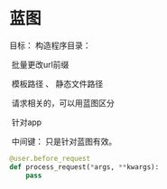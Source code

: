 # 蓝图

目标： 构造程序目录：

​	批量更改url前缀

​	模板路径 、 静态文件路径

​	请求相关的，可以用蓝图区分

​			针对app

​			中间键： 只是针对蓝图有效。



``` python
@user.before_request
def process_request(*args, **kwargs):
    pass

```

